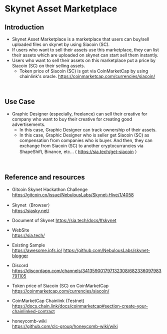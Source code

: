 # Skynet Asset Marketplace
## Introduction
- Skynet Asset Marketplace is a marketplace that users can buy/sell uploaded files on skynet by using Siacoin (SC).
- If users who want to sell their assets use this marketplace, they can list their assets which are uploaded on skynet can start sell them instantly.
- Users who want to sell their assets on this marketplace put a price by Siacoin (SC) on their selling assets.
  - Token price of Siacoin (SC) is got via CoinMarketCap by using chainlink's oracle. 
    https://coinmarketcap.com/currencies/siacoin/

<br />

## Use Case
- Graphic Designer (especially, freelance) can sell their creative for company who want to buy their creative for creating good advertisements.
  - In this case, Graphic Designer can track ownership of their assets.
  - In this case, Graphic Designer who is seller get Siacoin (SC) as compensation from companies who is buyer. And then, they can exchange from Siacoin (SC) to another cryptocurrancies via ShapeShift, Binance, etc... ( https://sia.tech/get-siacoin ）


<br />

## Reference and resources
- Gitcoin Skynet Hackathon Challenge   
https://gitcoin.co/issue/NebulousLabs/Skynet-Hive/1/4058

- Skynet（Browser）  
https://siasky.net/

- Document of Skynet
https://sia.tech/docs/#skynet

- WebSite  
https://sia.tech/

- Existing Sample  
https://awesome.ipfs.io/
https://github.com/NebulousLabs/skynet-blogger

- Discord  
https://discordapp.com/channels/341359001797132308/682336097983791105

- Token price of Siacoin (SC) on CoinMarketCap
https://coinmarketcap.com/currencies/siacoin/

- CoinMarketCap Chainlink (Testnet)  
https://docs.chain.link/docs/coinmarketcap#section-create-your-chainlinked-contract   

- honeycomb-wiki   
https://github.com/clc-group/honeycomb-wiki/wiki
